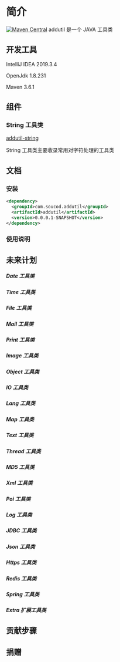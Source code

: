 # 简介
[![Maven Central](https://maven-badges.herokuapp.com/maven-central/com.github.soucod/addutil/badge.svg)](https://maven-badges.herokuapp.com/maven-central/com.github.addstone/addutil)
 addutil 是一个 JAVA 工具类

## 开发工具

IntelliJ IDEA 2019.3.4

OpenJdk 1.8.231

Maven 3.6.1

## 组件
### String 工具类

[addutil-string](https://github.com/soucod/addutil-string)

String 工具类主要收录常用对字符处理的工具类

## 文档

### 安装

```xml
<dependency>
  <groupId>com.soucod.addutil</groupId>
  <artifactId>addutil</artifactId>
  <version>0.0.0.1-SNAPSHOT</version>
</dependency>
```

### 使用说明

## 未来计划
##### Date 工具类
##### Time 工具类
##### File 工具类
##### Mail 工具类
##### Print 工具类
##### Image 工具类
##### Object 工具类
##### IO 工具类
##### Lang 工具类
##### Map 工具类
##### Text 工具类
##### Thread 工具类
##### MD5 工具类
##### Xml 工具类
##### Poi 工具类
##### Log 工具类
##### JDBC 工具类
##### Json 工具类
##### Https 工具类
##### Redis 工具类
##### Spring 工具类
##### Extra 扩展工具类


## 贡献步骤

## 捐赠
